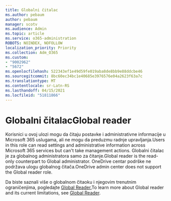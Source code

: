 ```yaml
---
title: Globalni čitalac
ms.author: pebaum
author: pebaum
manager: scotv
ms.audience: Admin
ms.topic: article
ms.service: o365-administration
ROBOTS: NOINDEX, NOFOLLOW
localization_priority: Priority
ms.collection: Adm_O365
ms.custom:
- "9002962"
- "5672"
ms.openlocfilehash: 522343ef1e49d59fe019aba8de8bb9e88ddcbe46
ms.sourcegitcommit: 8bc60ec34bc1e40685e3976576e04a2623f63a7c
ms.translationtype: MT
ms.contentlocale: sr-Latn-RS
ms.lasthandoff: 04/15/2021
ms.locfileid: "51811866"
---
```

# <a name="global-reader"></a><span data-ttu-id="47dd2-102">Globalni čitalac</span><span class="sxs-lookup"><span data-stu-id="47dd2-102">Global reader</span></span>

<span data-ttu-id="47dd2-103">Korisnici u ovoj ulozi mogu da čitaju postavke i administrativne informacije u Microsoft 365 uslugama, ali ne mogu da preduzmu radnje upravljanja.</span><span class="sxs-lookup"><span data-stu-id="47dd2-103">Users in this role can read settings and administrative information across Microsoft 365 services but can't take management actions.</span></span> <span data-ttu-id="47dd2-104">Globalni čitalac je za globalnog administratora samo za čitanje.</span><span class="sxs-lookup"><span data-stu-id="47dd2-104">Global reader is the read-only counterpart to Global administrator.</span></span>
<span data-ttu-id="47dd2-105">OneDrive centar podrške ne podržava ulogu globalnog čitača.</span><span class="sxs-lookup"><span data-stu-id="47dd2-105">OneDrive admin center does not support the Global reader role.</span></span>

<span data-ttu-id="47dd2-106">Da biste saznali više o globalnom čitaoku i njegovim trenutnim ograničenjima, pogledajte [Global Reader.](https://docs.microsoft.com/azure/active-directory/users-groups-roles/directory-assign-admin-roles#global-reader)</span><span class="sxs-lookup"><span data-stu-id="47dd2-106">To learn more about Global reader and its current limitations, see [Global Reader](https://docs.microsoft.com/azure/active-directory/users-groups-roles/directory-assign-admin-roles#global-reader).</span></span>
